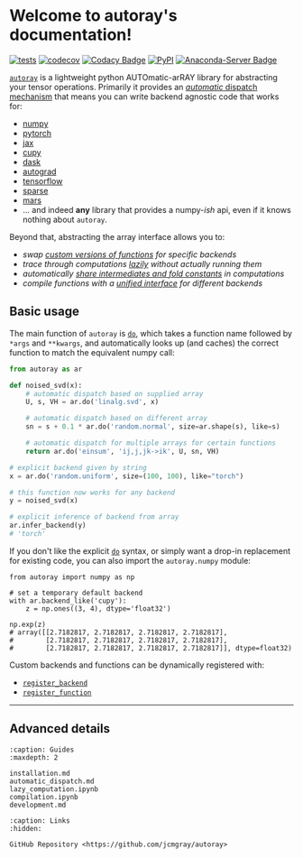 # Welcome to autoray's documentation!
[![tests](https://github.com/jcmgray/autoray/actions/workflows/tests.yml/badge.svg)](https://github.com/jcmgray/autoray/actions/workflows/tests.yml) [![codecov](https://codecov.io/gh/jcmgray/autoray/graph/badge.svg?token=Q5evNiuT9S)](https://codecov.io/gh/jcmgray/autoray) [![Codacy Badge](https://app.codacy.com/project/badge/Grade/ba896d74c4954dd58da01df30c7bf326)](https://www.codacy.com/gh/jcmgray/autoray/dashboard?utm_source=github.com&amp;utm_medium=referral&amp;utm_content=jcmgray/autoray&amp;utm_campaign=Badge_Grade) [![PyPI](https://img.shields.io/pypi/v/autoray?color=teal)](https://pypi.org/project/autoray/) [![Anaconda-Server Badge](https://anaconda.org/conda-forge/autoray/badges/version.svg)](https://anaconda.org/conda-forge/autoray)

[`autoray`](autoray) is a lightweight python AUTOmatic-arRAY library for
abstracting your tensor operations. Primarily it provides an
[*automatic* dispatch mechanism](automatic_dispatch) that means you can
write backend agnostic code that works for:

* [numpy](https://github.com/numpy/numpy)
* [pytorch](https://pytorch.org/)
* [jax](https://github.com/google/jax)
* [cupy](https://github.com/cupy/cupy)
* [dask](https://github.com/dask/dask)
* [autograd](https://github.com/HIPS/autograd)
* [tensorflow](https://github.com/tensorflow/tensorflow)
* [sparse](https://sparse.pydata.org/)
* [mars](https://github.com/mars-project/mars)
* ... and indeed **any** library that provides a numpy-*ish* api, even if it
  knows nothing about `autoray`.

Beyond that, abstracting the array interface allows you to:

* *swap [custom versions of functions](automatic_dispatch.md#functions)
  for specific backends*
* *trace through computations [lazily](lazy_computation) without actually
  running them*
* *automatically [share intermediates and fold constants](lazy_computation)
  in computations*
* *compile functions with a [unified interface](compilation) for different
  backends*


## Basic usage

The main function of `autoray` is [`do`](autoray.do), which takes a function
name followed by `*args` and `**kwargs`, and automatically looks up (and
caches) the correct function to match the equivalent numpy call:

```python
from autoray as ar

def noised_svd(x):
    # automatic dispatch based on supplied array
    U, s, VH = ar.do('linalg.svd', x)

    # automatic dispatch based on different array
    sn = s + 0.1 * ar.do('random.normal', size=ar.shape(s), like=s)

    # automatic dispatch for multiple arrays for certain functions
    return ar.do('einsum', 'ij,j,jk->ik', U, sn, VH)

# explicit backend given by string
x = ar.do('random.uniform', size=(100, 100), like="torch")

# this function now works for any backend
y = noised_svd(x)

# explicit inference of backend from array
ar.infer_backend(y)
# 'torch'
```

If you don't like the explicit [`do`](autoray.do) syntax, or simply want a
drop-in replacement for existing code, you can also import the `autoray.numpy`
module:

```{code-block} python
from autoray import numpy as np

# set a temporary default backend
with ar.backend_like('cupy'):
    z = np.ones((3, 4), dtype='float32')

np.exp(z)
# array([[2.7182817, 2.7182817, 2.7182817, 2.7182817],
#        [2.7182817, 2.7182817, 2.7182817, 2.7182817],
#        [2.7182817, 2.7182817, 2.7182817, 2.7182817]], dtype=float32)
```

Custom backends and functions can be dynamically registered with:

* [`register_backend`](autoray.register_backend)
* [`register_function`](autoray.register_function)

---

## Advanced details

```{toctree}
:caption: Guides
:maxdepth: 2

installation.md
automatic_dispatch.md
lazy_computation.ipynb
compilation.ipynb
development.md
```

```{toctree}
:caption: Links
:hidden:

GitHub Repository <https://github.com/jcmgray/autoray>
```
